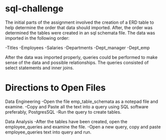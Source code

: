 # sql-challenge

The initial parts of the assignment involved the creation of a ERD table to 
help determine the order that data should imported. After, the order was 
determined the tables were created in an sql schemata file. 
The data was imported in the following order:

-Titles
-Employees
-Salaries
-Departments
-Dept_manager
-Dept_emp

After the data was imported properly, queries could be performed to make
sense of the data and possible relationships. The queries consisted of select 
statements and inner joins.

# Directions to Open Files

Data Engineering 
-Open the file emp_table_schemata as a notepad file and examine.
-Copy and Paste all the text into a query using SQL software preferably, PostgresSQL
-Run the query to create tables.

Data Analysis
-After the tables have been created, open the employee_queries and examine the file.
-Open a new query, copy and paste employee_queries text into query and run.


